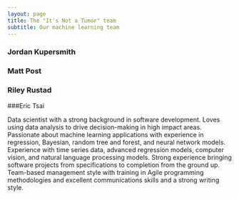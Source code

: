 ```yaml
---
layout: page
title: The "It's Not a Tumor" team
subtitle: Our machine learning team
---
```



### Jordan Kupersmith


### Matt Post


### Riley Rustad


###Eric Tsai

Data scientist with a strong background in software development. Loves using data analysis to drive decision-making in high impact areas.  Passionate about machine learning applications with experience in regression, Bayesian, random tree and forest, and neural network models.  Experience with time series data, advanced regression models, computer vision, and natural language processing models. Strong experience bringing software projects from specifications to completion from the ground up.  Team-based management style with training in Agile programming methodologies and excellent communications skills and a strong writing style.
